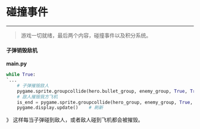 # 碰撞事件

---

> 游戏一切就绪，最后两个内容，碰撞事件以及积分系统。

#### 子弹销毁敌机

**main.py**

```python
while True:
`...
    # 子弹摧毁敌人
    pygame.sprite.groupcollide(hero.bullet_group, enemy_group, True, True)
    # 敌人摧毁我方飞机 
    is_end = pygame.sprite.groupcollide(hero_group, enemy_group, True, False)
    pygame.display.update()    # 刷新
```

》 这样每当子弹碰到敌人，或者敌人碰到飞机都会被摧毁。

